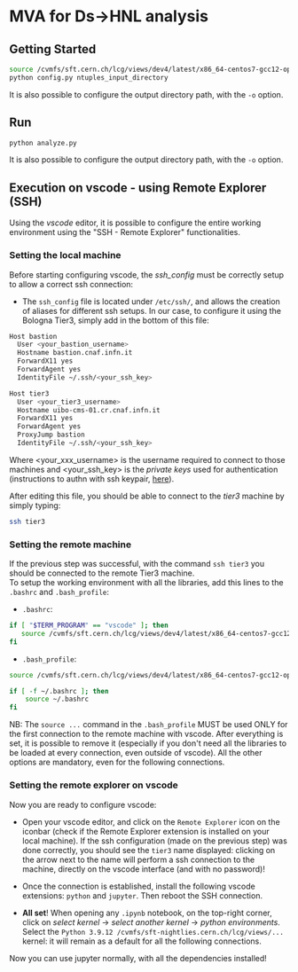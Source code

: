 # MVA for Ds->HNL analysis

## Getting Started
```bash
source /cvmfs/sft.cern.ch/lcg/views/dev4/latest/x86_64-centos7-gcc12-opt/setup.sh
python config.py ntuples_input_directory
```

It is also possible to configure the output directory path, with the `-o` option.

## Run

```bash
python analyze.py
```
It is also possible to configure the output directory path, with the `-o` option.

## Execution on vscode - using Remote Explorer (SSH)

Using the *vscode* editor, it is possible to configure the entire working environment using the 
"SSH - Remote Explorer" functionalities.

### Setting the local machine
Before starting configuring vscode, the *ssh_config* must be correctly setup to allow a 
correct ssh connection:
- The `ssh_config` file is located under `/etc/ssh/`, and allows the creation of aliases for 
different ssh setups. In our case, to configure it using the Bologna Tier3, simply add in the
bottom of this file:
```bash
Host bastion
  User <your_bastion_username>
  Hostname bastion.cnaf.infn.it
  ForwardX11 yes
  ForwardAgent yes
  IdentityFile ~/.ssh/<your_ssh_key>

Host tier3
  User <your_tier3_username>
  Hostname uibo-cms-01.cr.cnaf.infn.it
  ForwardX11 yes
  ForwardAgent yes
  ProxyJump bastion
  IdentityFile ~/.ssh/<your_ssh_key>
```
Where <your_xxx_username> is the username required to connect to those machines and <your_ssh_key> is the *private keys* used for authentication (instructions to authn with ssh keypair, [here](https://www.digitalocean.com/community/tutorials/how-to-configure-ssh-key-based-authentication-on-a-linux-server)).

After editing this file, you should be able to connect to the *tier3* machine by simply typing:
```bash
ssh tier3
```

### Setting the remote machine
If the previous step was successful, with the command `ssh tier3` you should be connected to the
remote Tier3 machine.  
To setup the working environment with all the libraries, add this lines to the `.bashrc` and 
`.bash_profile`:
- `.bashrc`:
```bash
if [ "$TERM_PROGRAM" == "vscode" ]; then
   source /cvmfs/sft.cern.ch/lcg/views/dev4/latest/x86_64-centos7-gcc12-opt/setup.sh
fi
```
- `.bash_profile`:
```bash
source /cvmfs/sft.cern.ch/lcg/views/dev4/latest/x86_64-centos7-gcc12-opt/setup.sh

if [ -f ~/.bashrc ]; then
    source ~/.bashrc
fi
```
NB: The `source ...` command in the `.bash_profile` MUST be used ONLY for the first connection 
to the remote machine with vscode. After everything is set, it is possible to remove it 
(especially if you don't need all the libraries to be loaded at every connection, even outside 
of vscode). All the other options are mandatory, even for the following connections.

### Setting the remote explorer on vscode
Now you are ready to configure vscode:

- Open your vscode editor, and click on the `Remote Explorer` icon on the iconbar (check if the 
Remote Explorer extension is installed on your local machine). If the ssh configuration (made on 
the previous step) was done correctly, you should see the `tier3` name displayed: clicking on 
the arrow next to the name will perform a ssh connection to the machine, directly on the vscode 
interface (and with no password)!

- Once the connection is established, install the following vscode extensions: `python` and `jupyter`. 
Then reboot the SSH connection.

- **All set**! When opening any `.ipynb` notebook, on the top-right corner, click on *select kernel* 
-> *select another kernel* -> *python environments*. Select the 
`Python 3.9.12 /cvmfs/sft-nightlies.cern.ch/lcg/views/...` kernel: it will remain as a default for all
the following connections. 

Now you can use jupyter normally, with all the dependencies installed! 